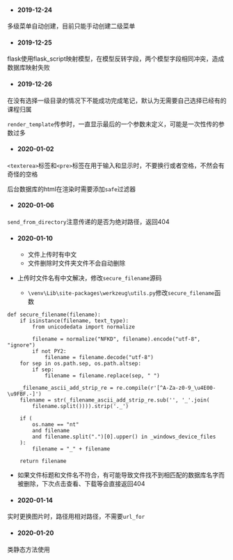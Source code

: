 * #### 2019-12-24
多级菜单自动创建，目前只能手动创建二级菜单

* #### 2019-12-25
flask使用flask_script映射模型，在模型反转字段，两个模型字段相同冲突，造成数据库映射失败

* #### 2019-12-26
在没有选择一级目录的情况下不能成功完成笔记，默认为无需要自己选择已经有的课程归属

`render_template`传参时，一直显示最后的一个参数未定义，可能是一次性传的参数过多

* #### 2020-01-02
`<texterea>`标签和`<pre>`标签在用于输入和显示时，不要换行或者空格，不然会有奇怪的空格

后台数据库的html在渲染时需要添加`safe`过滤器


* #### 2020-01-06
`send_from_directory`注意传递的是否为绝对路径，返回404


- #### 2020-01-10
    - 文件上传时有中文
    - 文件删除时文件夹文件不会自动删除
    
- 上传时文件名有中文解决，修改`secure_filename`源码
    - `\venv\Lib\site-packages\werkzeug\utils.py`修改`secure_filename`函数
    
```
def secure_filename(filename):
    if isinstance(filename, text_type):
        from unicodedata import normalize

        filename = normalize("NFKD", filename).encode("utf-8", "ignore")
        if not PY2:
            filename = filename.decode("utf-8")
    for sep in os.path.sep, os.path.altsep:
        if sep:
            filename = filename.replace(sep, " ")

    _filename_ascii_add_strip_re = re.compile(r'[^A-Za-z0-9_\u4E00-\u9FBF.-]')
    filename = str(_filename_ascii_add_strip_re.sub('', '_'.join(
        filename.split()))).strip('._')

    if (
        os.name == "nt"
        and filename
        and filename.split(".")[0].upper() in _windows_device_files
    ):
        filename = "_" + filename

    return filename
```

- 如果文件标题和文件名不符合，有可能导致文件找不到相匹配的数据库名字而被删除，下次点击查看、下载等会直接返回404


* #### 2020-01-14
实时更换图片时，路径用相对路径，不需要`url_for`


* #### 2020-01-20
类静态方法使用